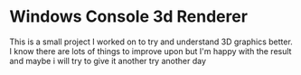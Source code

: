 # Windows Console 3d Renderer
This is a small project I worked on to try and understand 3D graphics better. I know there are lots of things to improve upon but I'm happy with the result and maybe i will try to give it another try another day
